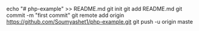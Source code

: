 echo "# php-example" >> README.md
git init
git add README.md
git commit -m "first commit"
git remote add origin https://github.com/Soumyashet1/php-example.git
git push -u origin maste
